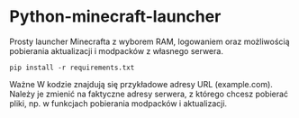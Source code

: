 # Python-minecraft-launcher
Prosty launcher Minecrafta z wyborem RAM, logowaniem oraz możliwością pobierania aktualizacji i modpacków z własnego serwera.

```
pip install -r requirements.txt
```

Ważne
W kodzie znajdują się przykładowe adresy URL (example.com). Należy je zmienić na faktyczne adresy serwera, z którego chcesz pobierać pliki, np. w funkcjach pobierania modpacków i aktualizacji.
